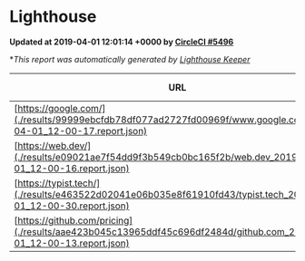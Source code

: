 
# Lighthouse

**Updated at 2019-04-01 12:01:14 +0000 by [CircleCI #5496](https://circleci.com/gh/ItinerisLtd/lighthouse-keeper-example/5496)**

**This report was automatically generated by [Lighthouse Keeper](https://github.com/itinerisltd/lighthouse-keeper)*

| URL | Performance | Accessibility | Best Practices | SEO | PWA | Updated At |
| --- | --- | --- | --- | --- | --- | --- |
| [https://google.com/](./results/99999ebcfdb78df077ad2727fd00969f/www.google.com_2019-04-01_12-00-17.report.json) | 0.94 | 0.71 | 0.93 | 0.82 | 0.58 | 2019-04-01T12:00:17.579Z |
| [https://web.dev/](./results/e09021ae7f54dd9f3b549cb0bc165f2b/web.dev_2019-04-01_12-00-16.report.json) | 0.94 | 0.93 | 1 | 0.96 | 1 | 2019-04-01T12:00:16.985Z |
| [https://typist.tech/](./results/e463522d02041e06b035e8f61910fd43/typist.tech_2019-04-01_12-00-30.report.json) | 1 |  |  |  |  | 2019-04-01T12:00:30.972Z |
| [https://github.com/pricing](./results/aae423b045c13965ddf45c696df2484d/github.com_2019-04-01_12-00-13.report.json) | 0.87 | 0.89 | 0.93 | 0.9 | 0.58 | 2019-04-01T12:00:13.948Z |
